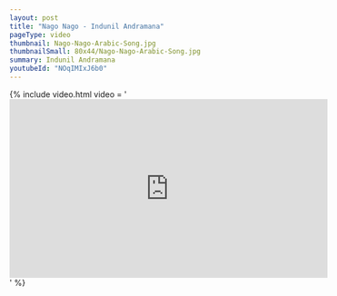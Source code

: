 ```yaml
---
layout: post
title: "Nago Nago - Indunil Andramana"
pageType: video
thumbnail: Nago-Nago-Arabic-Song.jpg
thumbnailSmall: 80x44/Nago-Nago-Arabic-Song.jpg
summary: Indunil Andramana
youtubeId: "NOqIMIxJ6b0"
---
```


{% include video.html video = '<iframe width="560" height="315" src="https://www.youtube.com/embed/NOqIMIxJ6b0" frameborder="0" allowfullscreen></iframe>' %} 
